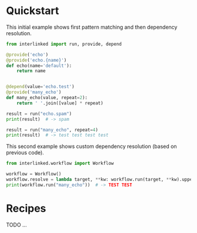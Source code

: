 
# Quickstart

This initial example shows first pattern matching and then dependency
resolution.

```python
from interlinked import run, provide, depend

@provide('echo')
@provide('echo.{name}')
def echo(name='default'):
    return name


@depend(value='echo.test')
@provide('many_echo')
def many_echo(value, repeat=2):
    return ' '.join([value] * repeat)

result = run("echo.spam")
print(result)  # -> spam

result = run("many_echo", repeat=4)
print(result)  # -> test test test test

```


This second example shows custom dependency resolution (based on
previous code).


```python
from interlinked.workflow import Workflow

workflow = Workflow()
workflow.resolve = lambda target, **kw: workflow.run(target, **kw).upper()
print(workflow.run("many_echo"))  # -> TEST TEST
```


# Recipes

TODO ...
